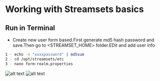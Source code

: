 
# Working with Streamsets basics

## Run in Terminal


* Create new user form based.First generate md5 hash password and save.Then
go to <STREAMSET_HOME> folder.EDit and add user info
```bash
1 - echo -n "xxxxpassword" | md5sum 
2 - cd /opt/streamsets/etc
3 - nano form-realm.properties
```
![alt text](https://achong.blob.core.windows.net/gitimages/form.realm.PNG)
![alt text](https://achong.blob.core.windows.net/gitimages/nano_form_realm.PNG)

